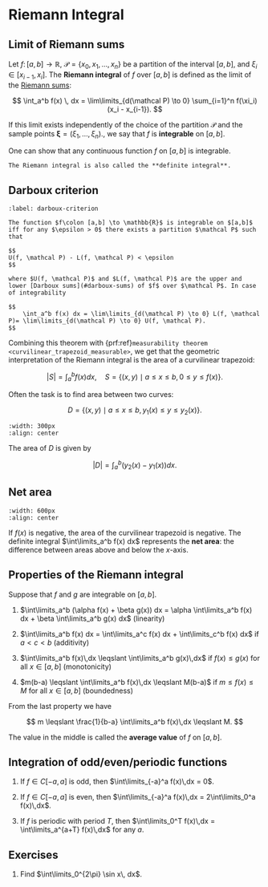 # Riemann Integral

## Limit of Riemann sums

Let $f\colon [a,b] \to \mathbb R$, $\mathcal P = \{x_0, x_1, \ldots, x_n\}$ be a partition of the interval $[a, b]$, and $\xi_i \in [x_{i-1}, x_i].$ The **Riemann integral** of $f$ over $[a,b]$ is defined as the limit of the [Riemann sums](#riemann-sums):

$$
\int_a^b f(x) \, dx = \lim\limits_{d(\mathcal P) \to 0} \sum_{i=1}^n f(\xi_i) (x_i - x_{i-1}).
$$

If this limit exists independently of the choice of the partition $\mathcal P$ and the sample points $\boldsymbol \xi = (\xi_1, \ldots, \xi_n)$., we say that $f$ is **integrable** on $[a,b]$.

One can show that any continuous function $f$ on $[a,b]$ is integrable.

```{note}
The Riemann integral is also called the **definite integral**.
```

## Darboux criterion

```{prf:theorem}
:label: darboux-criterion

The function $f\colon [a,b] \to \mathbb{R}$ is integrable on $[a,b]$ iff for any $\epsilon > 0$ there exists a partition $\mathcal P$ such that

$$
U(f, \mathcal P) - L(f, \mathcal P) < \epsilon
$$

where $U(f, \mathcal P)$ and $L(f, \mathcal P)$ are the upper and lower [Darboux sums](#darboux-sums) of $f$ over $\mathcal P$. In case of integrability

$$
    \int_a^b f(x) dx = \lim\limits_{d(\mathcal P) \to 0} L(f, \mathcal P)= \lim\limits_{d(\mathcal P) \to 0} U(f, \mathcal P).
$$
```

Combining this theorem with {prf:ref}`measurability theorem <curvilinear_trapezoid_measurable>`, we get that the geometric interpretation of the Riemann integral is the area of a curvilinear trapezoid:

$$
\vert S \vert = \int_a^b f(x) dx, \quad S = \{(x, y) \mid a \leqslant x \leqslant b, 0 \leqslant y \leqslant f(x)\}.
$$

Often the task is to find area between two curves:

$$
    D = \{(x, y) \mid a \leqslant x \leqslant b, y_1(x) \leqslant y \leqslant y_2(x)\}.
$$

```{figure} standard_x.png
:width: 300px
:align: center
```

The area of $D$ is given by

$$
\vert D \vert = \int_a^b (y_2(x) - y_1(x)) dx.
$$

## Net area

```{figure} net_area.png
:width: 600px
:align: center
```

If $f(x)$ is negative, the area of the curvilinear trapezoid is negative. The definite integral $\int\limits_a^b f(x) dx$ represents the **net area**: the difference between areas above and below the $x$-axis.

## Properties of the Riemann integral

Suppose that $f$ and $g$ are integrable on $[a,b]$.

1. $\int\limits_a^b (\alpha f(x) + \beta g(x)) dx = \alpha \int\limits_a^b f(x) dx + \beta \int\limits_a^b g(x) dx$ (linearity)

2. $\int\limits_a^b f(x) dx = \int\limits_a^c f(x) dx + \int\limits_c^b f(x) dx$ if $a < c < b$ (additivity)

3. $\int\limits_a^b f(x)\,dx \leqslant \int\limits_a^b g(x)\,dx$ if $f(x) \leqslant g(x)$ for all $x \in [a,b]$ (monotonicity)

4. $m(b-a) \leqslant \int\limits_a^b f(x)\,dx \leqslant M(b-a)$ if $m \leqslant f(x) \leqslant M$ for all $x \in [a,b]$ (boundedness)

From the last property we have

$$
    m \leqslant \frac{1}{b-a} \int\limits_a^b f(x)\,dx \leqslant M.
$$

The value in the middle is called the **average value** of $f$ on $[a,b]$.

## Integration of odd/even/periodic functions

1. If $f \in C[-a, a]$ is odd, then $\int\limits_{-a}^a f(x)\,dx = 0$.

2. If $f \in C[-a, a]$ is even, then $\int\limits_{-a}^a f(x)\,dx = 2\int\limits_0^a f(x)\,dx$.

3. If $f$ is periodic with period $T$, then $\int\limits_0^T f(x)\,dx = \int\limits_a^{a+T} f(x)\,dx$ for any $a$.

## Exercises

1. Find $\int\limits_0^{2\pi} \sin x\, dx$.
